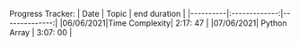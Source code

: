 Progress Tracker: 
| Date     |      Topic    |  end duration |
|----------|:-------------:|--------------:|
|06/06/2021|Time Complexity|    2:17: 47   |
|07/06/2021|  Python Array |    3:07: 00   |

